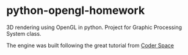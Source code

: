 # python-opengl-homework
3D rendering using OpenGL in python. Project for Graphic Processing System class.

The engine was built following the great tutorial from [Coder Space](https://youtu.be/Ab8TOSFfNp4)